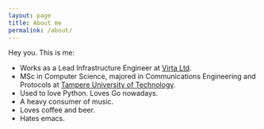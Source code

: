 ```yaml
---
layout: page
title: About me
permalink: /about/
---
```


Hey you. This is me:

* Works as a Lead Infrastructure Engineer at [Virta Ltd](https://virta.global/).
* MSc in Computer Science, majored in Communications Engineering
and Protocols at [Tampere University of Technology](http://www.tut.fi/en/).
* Used to love Python. Loves Go nowadays.
* A heavy consumer of music.
* Loves coffee and beer.
* Hates emacs.
